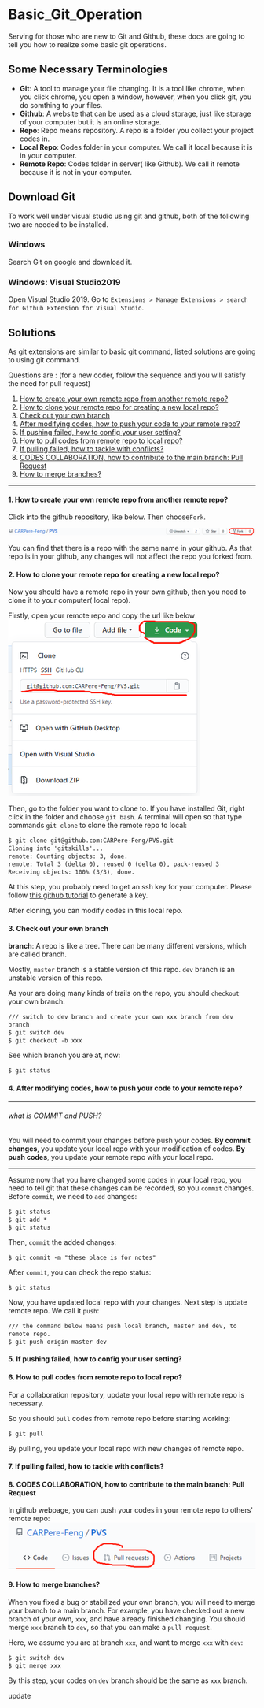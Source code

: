 # Basic_Git_Operation
Serving for those who are new to Git and Github, these docs are going to tell you how to realize some basic git operations.

## Some Necessary Terminologies
* __Git__: A tool to manage your file changing. It is a tool like chrome, when you click chrome, you open a window, however, when you click git, you do somthing to your files. 
* __Github__: A website that can be used as a cloud storage, just like storage of your computer but it is an online storage.
* __Repo__: Repo means repository. A repo is a folder you collect your project codes in.
* __Local Repo__: Codes folder in your computer. We call it local because it is in your computer.
* __Remote Repo__:  Codes folder in server( like Github). We call it remote because it is not in your computer.

## Download Git
To work well under visual studio using git and github, both of the following two are needed to be installed.
### Windows
Search Git on google and download it.
### Windows: Visual Studio2019
Open Visual Studio 2019. Go to `Extensions > Manage Extensions > search for Github Extension for Visual Studio`.

## Solutions
As git extensions are similar to basic git command, listed solutions are going to using git command.

Questions are :  (for a new coder, follow the sequence and you will satisfy the need for pull request)
1. [How to create your own remote repo from another remote repo?](#jump1)
2. [How to clone your remote repo for creating a new local repo?](#jump2)
3. [Check out your own branch](#jump8)
4. [After modifying codes, how to push your code to your remote repo?](#jump3)
5. [If pushing failed, how to config your user setting?](#jump5)
6. [How to pull codes from remote repo to local repo?](#jump4)
7. [If pulling failed, how to tackle with conflicts?](#jump6)
8. [CODES COLLABORATION, how to contribute to the main branch: Pull Request](#jump7)
9. [How to merge branches?](*jump9)

******

#### <span id="jump1">1. How to create your own remote repo from another remote repo?</span>
Click into the github repository, like below. Then choose`Fork`.    

![1](figures/1.png)

You can find that there is a repo with the same name in your github. As that repo is in your github, any changes will not affect the repo you forked from.

#### <span id="jump2">2. How to clone your remote repo for creating a new local repo?</span>

Now you should have a remote repo in your own github, then you need to clone it to your computer( local repo).

Firstly, open your remote repo and copy the url like below
![2](figures/2.png)

Then, go to the folder you want to clone to. If you have installed Git, right click in the folder and choose `git bash`. A terminal will open so that type commands `git clone` to clone the remote repo to local:
```
$ git clone git@github.com:CARPere-Feng/PVS.git
Cloning into 'gitskills'...
remote: Counting objects: 3, done.
remote: Total 3 (delta 0), reused 0 (delta 0), pack-reused 3
Receiving objects: 100% (3/3), done.
```

At this step, you probably need to get an ssh key for your computer. Please follow [this github tutorial](https://docs.github.com/en/github/authenticating-to-github/connecting-to-github-with-ssh) to generate a key.

After cloning, you can modify codes in this local repo.
#### <span id="jump8">3. Check out your own branch</span>

__branch__: A repo is like a tree. There can be many different versions, which are called branch.

Mostly, `master` branch is a stable version of this repo. `dev` branch is an unstable version of this repo.

As your are doing many kinds of trails on the repo, you should `checkout` your own branch:
```
/// switch to dev branch and create your own xxx branch from dev branch
$ git switch dev
$ git checkout -b xxx
```

See which branch you are at, now:
```
$ git status
```

#### <span id="jump3">4. After modifying codes, how to push your code to your remote repo?</span>

-----------
###### what is COMMIT and PUSH?
You will need to commit your changes before push your codes. __By commit changes__, you update your local repo with your modification of codes. __By push codes__, you update your remote repo with your local repo.

-----------
Assume now that you have changed some codes in your local repo, you need to tell git that these changes can be recorded, so you `commit` changes. Before `commit`, we need to `add` changes:

```
$ git status
$ git add *
$ git status
```

Then, `commit` the added changes:

```
$ git commit -m "these place is for notes"
```

After `commit`, you can check the repo status:
```
$ git status
```

Now, you have updated local repo with your changes. Next step is update remote repo. We call it `push`:
```
/// the command below means push local branch, master and dev, to remote repo.
$ git push origin master dev
```

#### <span id="jump5">5. If pushing failed, how to config your user setting?</span>


#### <span id="jump4">6. How to pull codes from remote repo to local repo?</span>

For a collaboration repository, update your local repo with remote repo is necessary.

So you should `pull` codes from remote repo before starting working:
```
$ git pull
```
By pulling, you update your local repo with new changes of remote repo.

#### <span id="jump6">7. If pulling failed, how to tackle with conflicts?</span>
#### <span id="jump7">8. CODES COLLABORATION, how to contribute to the main branch: Pull Request</span>

In github webpage, you can push your codes in your remote repo to others' remote repo:
![3](figures/3.png)

#### <span id="jump9">9. How to merge branches?<span>

When you fixed a bug or stabilized your own branch, you will need to merge your branch to a main branch. For example, you have checked out a new branch of your own, `xxx`, and have already finished changing. You should merge `xxx` branch to `dev`, so that you can make a `pull request`.

Here, we assume you are at branch `xxx`, and want to merge `xxx` with `dev`:
```
$ git switch dev
$ git merge xxx
```
By this step, your codes on `dev` branch should be the same as `xxx` branch.

update